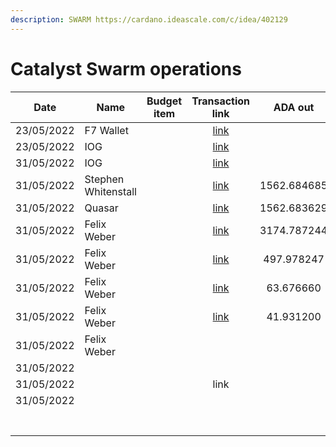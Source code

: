 ```yaml
---
description: SWARM https://cardano.ideascale.com/c/idea/402129
---
```


# Catalyst Swarm operations

<table><thead><tr><th>Date</th><th>Name</th><th data-type="select">Budget item</th><th align="center">Transaction link</th><th align="center">ADA out</th><th align="center">ADA in</th><th align="center">Balance</th></tr></thead><tbody><tr><td>23/05/2022</td><td>F7 Wallet</td><td></td><td align="center"><a href="https://raw.githubusercontent.com/treasuryguild/treasury-v3/main/Transactions/Swarm/Fund8/Catalyst-Swarm-Operations/Incoming/1653836920749-F7-wallet.json">link</a></td><td align="center"></td><td align="center">17.65</td><td align="center">17.651530</td></tr><tr><td>23/05/2022</td><td>IOG</td><td></td><td align="center"><a href="https://raw.githubusercontent.com/treasuryguild/treasury-v3/main/Transactions/Swarm/Fund8/Catalyst-Swarm-Operations/Incoming/1653668513786-IOG.json">link</a></td><td align="center"></td><td align="center">1</td><td align="center">18.651530</td></tr><tr><td>31/05/2022</td><td>IOG</td><td></td><td align="center"><a href="https://raw.githubusercontent.com/treasuryguild/treasury-v3/main/Transactions/Swarm/Fund8/Catalyst-Swarm-Operations/Incoming/1654021062595-IOG.json">link</a></td><td align="center"></td><td align="center">32436.708861</td><td align="center">32455.360391</td></tr><tr><td>31/05/2022</td><td>Stephen Whitenstall</td><td></td><td align="center"><a href="https://raw.githubusercontent.com/treasuryguild/treasury-v3/main/Transactions/Swarm/Fund8/Catalyst-Swarm-Operations/Swarm-Operations/1654028046889-Stephen-Whitenstall.json">link</a></td><td align="center">1562.684685</td><td align="center"></td><td align="center">30892.675706</td></tr><tr><td>31/05/2022</td><td>Quasar</td><td></td><td align="center"><a href="https://raw.githubusercontent.com/treasuryguild/treasury-v3/main/Transactions/Swarm/Fund8/Catalyst-Swarm-Operations/Swarm-Operations/1654029097908-Quasar.json">link</a></td><td align="center">1562.683629</td><td align="center"></td><td align="center">29329.992077</td></tr><tr><td>31/05/2022</td><td>Felix Weber</td><td></td><td align="center"><a href="https://raw.githubusercontent.com/treasuryguild/treasury-v3/main/Transactions/Swarm/Fund8/Catalyst-Swarm-Operations/Swarm-Operations/1654029531265-Felix-Weber.json">link</a></td><td align="center">3174.787244</td><td align="center"></td><td align="center">26155.204833</td></tr><tr><td>31/05/2022</td><td>Felix Weber</td><td></td><td align="center"><a href="https://raw.githubusercontent.com/treasuryguild/treasury-v3/main/Transactions/Swarm/Fund8/Catalyst-Swarm-Operations/Tools-and-Services/1654029928071-Felix-Weber.json">link</a></td><td align="center">497.978247</td><td align="center"></td><td align="center">25657.226586</td></tr><tr><td>31/05/2022</td><td>Felix Weber</td><td></td><td align="center"><a href="https://raw.githubusercontent.com/treasuryguild/treasury-v3/main/Transactions/Swarm/Fund8/Catalyst-Swarm-Operations/Tools-and-Services/1654030324025-Felix-Weber.json">link</a></td><td align="center">63.676660</td><td align="center"></td><td align="center">25593.549926</td></tr><tr><td>31/05/2022</td><td>Felix Weber</td><td></td><td align="center"><a href="https://raw.githubusercontent.com/treasuryguild/treasury-v3/main/Transactions/Swarm/Fund8/Catalyst-Swarm-Operations/Tools-and-Services/1654030660716-Felix-Weber.json">link</a></td><td align="center">41.931200</td><td align="center"></td><td align="center">25551.618726</td></tr><tr><td>31/05/2022</td><td>Felix Weber</td><td></td><td align="center"></td><td align="center"></td><td align="center"></td><td align="center"></td></tr><tr><td>31/05/2022</td><td></td><td></td><td align="center"></td><td align="center"></td><td align="center"></td><td align="center"></td></tr><tr><td>31/05/2022</td><td></td><td></td><td align="center">link</td><td align="center"></td><td align="center"></td><td align="center"></td></tr><tr><td>31/05/2022</td><td></td><td></td><td align="center"></td><td align="center"></td><td align="center"></td><td align="center"></td></tr><tr><td></td><td></td><td></td><td align="center"></td><td align="center"></td><td align="center"></td><td align="center"></td></tr><tr><td></td><td></td><td></td><td align="center"></td><td align="center"></td><td align="center"></td><td align="center"></td></tr><tr><td></td><td></td><td></td><td align="center"></td><td align="center"></td><td align="center"></td><td align="center"></td></tr><tr><td></td><td></td><td></td><td align="center"></td><td align="center"></td><td align="center"></td><td align="center"></td></tr><tr><td></td><td></td><td></td><td align="center"></td><td align="center"></td><td align="center"></td><td align="center"></td></tr><tr><td></td><td></td><td></td><td align="center"></td><td align="center"></td><td align="center"></td><td align="center"></td></tr><tr><td></td><td></td><td></td><td align="center"></td><td align="center"></td><td align="center"></td><td align="center"></td></tr></tbody></table>
